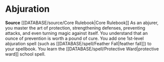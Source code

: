 ﻿---
id: '1'
name: Abjuration
rarity: Common
rus_type_level: null
source: '[[DATABASE/source/Core Rulebook|Core Rulebook]]'
trait: null
type: Wizard Arcane School

---
# Abjuration

**Source** [[DATABASE/source/Core Rulebook|Core Rulebook]] 
As an abjurer, you master the art of protection, strengthening defenses, preventing attacks, and even turning magic against itself. You understand that an ounce of prevention is worth a pound of cure. You add one 1st-level abjuration spell (such as [[DATABASE/spell/Feather Fall|feather fall]]) to your spellbook. You learn the [[DATABASE/spell/Protective Ward|protective ward]] school spell.